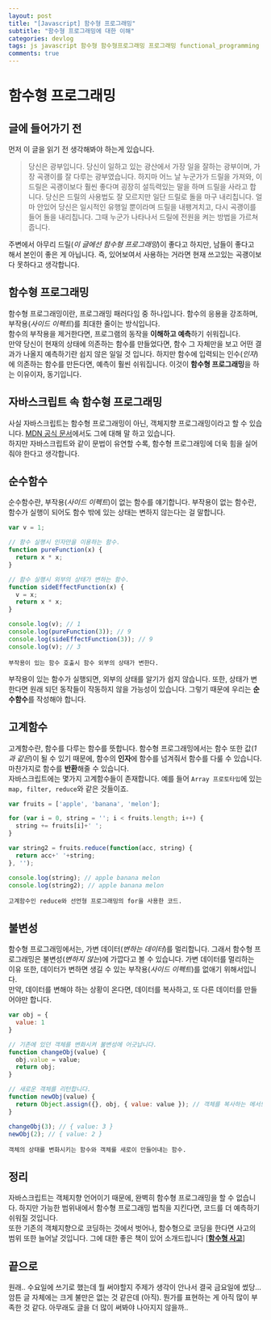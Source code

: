 ```yaml
---
layout: post
title: "[Javascript] 함수형 프로그래밍"
subtitle: "함수형 프로그래밍에 대한 이해"
categories: devlog
tags: js javascript 함수형 함수형프로그래밍 프로그래밍 functional_programming
comments: true
---
```



# 함수형 프로그래밍

## 글에 들어가기 전

먼저 이 글을 읽기 전 생각해봐야 하는게 있습니다.
> 당신은 광부입니다. 당신이 일하고 있는 광산에서 가장 일을 잘하는 광부이며, 가장 곡괭이를 잘 다루는 광부였습니다. 하지마 어느 날 누군가가 드릴을 가져와, 이 드릴은 곡괭이보다 훨씬 좋다며 굉장히 설득력있는 말을 하며 드릴을 사라고 합니다. 당신은 드릴의 사용법도 잘 모르지만 일단 드릴로 돌을 마구 내리칩니다. 얼마 안있어 당신은 일시적인 유행일 뿐이라며 드릴을 내팽겨치고, 다시 곡괭이를 들어 돌을 내리칩니다. 그때 누군가 나타나서 드릴에 전원을 켜는 방법을 가르쳐 줍니다.

주변에서 아무리 드릴(_이 글에선 함수형 프로그래밍_)이 좋다고 하지만, 남들이 좋다고 해서 본인이 좋은 게 아닙니다. 즉, 있어보여서 사용하는 거라면 현재 쓰고있는 곡괭이보다 못하다고 생각합니다.

## 함수형 프로그래밍

함수형 프로그래밍이란, 프로그래밍 패러다임 중 하나입니다. 함수의 응용을 강조하며, 부작용(_사이드 이펙트_)를 최대한 줄이는 방식입니다.  
함수의 부작용을 제거한다면, 프로그램의 동작을 **이해하고 예측**하기 쉬워집니다.  
만약 당신이 현재의 상태에 의존하는 함수를 만들었다면, 함수 그 자체만을 보고 어떤 결과가 나올지 예측하기란 쉽지 않은 일일 것 입니다. 하지만 함수에 입력되는 인수(_인자_)에 의존하는 함수를 만든다면, 예측이 훨씬 쉬워집니다. 이것이 **함수형 프로그래밍**을 하는 이유이자, 동기입니다.

## 자바스크립트 속 함수형 프로그래밍

사실 자바스크립트는 함수형 프로그래밍이 아닌, 객체지향 프로그래밍이라고 할 수 있습니다. [MDN 공식 문서](https://developer.mozilla.org/ko/docs/Web/JavaScript/Introduction_to_Object-Oriented_JavaScript)에서도 그에 대해 말 하고 있습니다.  
하지만 자바스크립트와 같이 문법이 유연할 수록, 함수형 프로그래밍에 더욱 힘을 실어줘야 한다고 생각합니다.

## 순수함수

순수함수란, 부작용(_사이드 이펙트_)이 없는 함수를 얘기합니다. 부작용이 없는 함수란, 함수가 실행이 되어도 함수 밖에 있는 상태는 변하지 않는다는 걸 말합니다.

```javascript
var v = 1;

// 함수 실행시 인자만을 이용하는 함수.
function pureFunction(x) {
  return x * x;
}

// 함수 실행시 외부의 상태가 변하는 함수.
function sideEffectFunction(x) {
  v = x;
  return x * x;
}

console.log(v); // 1
console.log(pureFunction(3)); // 9
console.log(sideEffectFunction(3)); // 9
console.log(v); // 3
```
`부작용이 있는 함수 호출시 함수 외부의 상태가 변한다.`

부작용이 있는 함수가 실행되면, 외부의 상태를 알기가 쉽지 않습니다. 또한, 상태가 변한다면 원래 되던 동작들이 작동하지 않을 가능성이 있습니다. 그렇기 때문에 우리는 **순수함수**를 작성해야 합니다.


## 고계함수

고계함수란, 함수를 다루는 함수를 뜻합니다. 함수형 프로그래밍에서는 함수 또한 값(_1과 같은_)이 될 수 있기 때문에, 함수의 **인자**에 함수를 넘겨줘서 함수를 다룰 수 있습니다. 마찬가지로 함수를 **반환**해줄 수 있습니다.  
자바스크립트에는 몇가지 고계함수들이 존재합니다. 예를 들어 `Array 프로토타입`에 있는 `map, filter, reduce`와 같은 것들이죠.

```javascript
var fruits = ['apple', 'banana', 'melon'];

for (var i = 0, string = ''; i < fruits.length; i++) {
  string += fruits[i]+' ';
}

var string2 = fruits.reduce(function(acc, string) {
  return acc+' '+string;
}, '');

console.log(string); // apple banana melon 
console.log(string2); // apple banana melon
```
`고계함수인 reduce와 선언형 프로그래밍의 for을 사용한 코드.`

## 불변성

함수형 프로그래밍에서는, 가변 데이터(_변하는 데이터_)를 멀리합니다. 그래서 함수형 프로그래밍은 불변성(_변하지 않는_)에 가깝다고 볼 수 있습니다. 가변 데이터를 멀리하는 이유 또한, 데이터가 변하면 생길 수 있는 부작용(_사이드 이펙트_)를 없애기 위해서입니다.  
만약, 데이터를 변해야 하는 상황이 온다면, 데이터를 복사하고, 또 다른 데이터를 만들어야만 합니다.

```javascript
var obj = {
  value: 1
}

// 기존에 있던 객체를 변화시켜 불변성에 어긋납니다.
function changeObj(value) {
  obj.value = value;
  return obj;
}

// 새로운 객체를 리턴합니다.
function newObj(value) {
  return Object.assign({}, obj, { value: value }); // 객체를 복사하는 메서드
}

changeObj(3); // { value: 3 }
newObj(2); // { value: 2 }
```
`객체의 상태를 변화시키는 함수와 객체를 새로이 만들어내는 함수.`

## 정리

자바스크립트는 객체지향 언어이기 때문에, 완벽히 함수형 프로그래밍을 할 수 없습니다. 하지만 가능한 범위내에서 함수형 프로그래밍 법칙을 지킨다면, 코드를 더 예측하기 쉬워질 것입니다.  
또한 기존의 객체지향으로 코딩하는 것에서 벗어나, 함수형으로 코딩을 한다면 사고의 범위 또한 늘어날 것입니다. 그에 대한 좋은 책이 있어 소개드립니다 [**[함수형 사고](http://www.hanbit.co.kr/store/books/look.php?p_code=B6064588422)**]


## 끝으로

원래.. 수요일에 쓰기로 했는데 뭘 써야할지 주제가 생각이 안나서 결국 금요일에 썼당... 암튼 글 자체에는 크게 불만은 없는 것 같은데 (아직). 뭔가를 표현하는 게 아직 많이 부족한 것 같다. 아무래도 글을 더 많이 써봐야 나아지지 않을까.. 